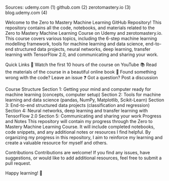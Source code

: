 Sources: udemy.com (1) github.com (2) zerotomastery.io (3) blog.udemy.com (4)

Welcome to the Zero to Mastery Machine Learning GitHub Repository! This repository contains all the code, notebooks, and materials related to the Zero to Mastery Machine Learning Course on Udemy and zerotomastery.io. This course covers various topics, including the 6-step machine learning modelling framework, tools for machine learning and data science, end-to-end structured data projects, neural networks, deep learning, transfer learning with TensorFlow 2.0, and communicating and sharing your work.

Quick Links
🎥 Watch the first 10 hours of the course on YouTube 📚 Read the materials of the course in a beautiful online book 🤔 Found something wrong with the code? Leave an issue ❓ Got a question? Post a discussion

Course Structure
Section 1: Getting your mind and computer ready for machine learning (concepts, computer setup)
Section 2: Tools for machine learning and data science (pandas, NumPy, Matplotlib, Scikit-Learn)
Section 3: End-to-end structured data projects (classification and regression)
Section 4: Neural networks, deep learning and transfer learning with TensorFlow 2.0
Section 5: Communicating and sharing your work
Progress and Notes
This repository will contain my progress through the Zero to Mastery Machine Learning Course. It will include completed notebooks, code snippets, and any additional notes or resources I find helpful. By organizing my progress in this repository, I aim to reinforce my learning and create a valuable resource for myself and others.

Contributions
Contributions are welcome! If you find any issues, have suggestions, or would like to add additional resources, feel free to submit a pull request.

Happy learning! 🚀
